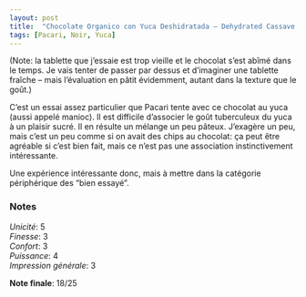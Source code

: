 ```yaml
---
layout: post
title:  "Chocolate Organico con Yuca Deshidratada – Dehydrated Cassave - 60% Cacao"
tags: [Pacari, Noir, Yuca] 
---
```


(Note: la tablette que j’essaie est trop vieille et le chocolat s’est abîmé dans le temps. Je vais tenter de passer par dessus et d’imaginer une tablette fraîche – mais l’évaluation en pâtit évidemment, autant dans la texture que le goût.)

C’est un essai assez particulier que Pacari tente avec ce chocolat au yuca (aussi appelé manioc). Il est difficile d’associer le goût tuberculeux du yuca à un plaisir sucré. Il en résulte un mélange un peu pâteux. J’exagère un peu, mais c’est un peu comme si on avait des chips au chocolat: ça peut être agréable si c’est bien fait, mais ce n’est pas une association instinctivement intéressante.

Une expérience intéressante donc, mais à mettre dans la catégorie périphérique des “bien essayé”.


### Notes

_Unicité_: 5  
_Finesse_: 3  
_Confort_: 3  
_Puissance_: 4  
_Impression générale_: 3

**Note finale**: 18/25